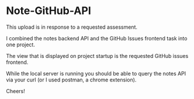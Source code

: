 # Note-GitHub-API

This upload is in response to a requested assessment.

I combined the notes backend API and the GitHub Issues frontend task into one project. 

The view that is displayed on project startup is the requested GitHub issues frontend.

While the local server is running you should be able to query the notes API via your curl (or I used postman, a chrome extension).

Cheers!
